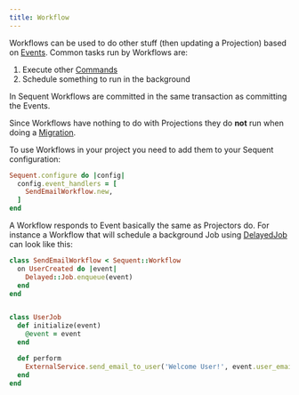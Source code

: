 ```yaml
---
title: Workflow
---
```


Workflows can be used to do other stuff (then updating a Projection) based on [Events](event.html). Common
tasks run by Workflows are:

1. Execute other [Commands](command.html)
2. Schedule something to run in the background

In Sequent Workflows are committed in the same transaction as committing the Events.

Since Workflows have nothing to do with Projections they do **not** run when doing a [Migration](migrations.html).

To use Workflows in your project you need to add them to your Sequent configuration:

```ruby
Sequent.configure do |config|
  config.event_handlers = [
    SendEmailWorkflow.new,
  ]
end
```

A Workflow responds to Event basically the same as Projectors do. For instance a Workflow
that will schedule a background Job using [DelayedJob](https://github.com/collectiveidea/delayed_job)
can look like this:

```ruby
class SendEmailWorkflow < Sequent::Workflow
  on UserCreated do |event|
    Delayed::Job.enqueue(event)
  end
end


class UserJob
  def initialize(event)
    @event = event
  end

  def perform
    ExternalService.send_email_to_user('Welcome User!', event.user_email_address)
  end
end
```

